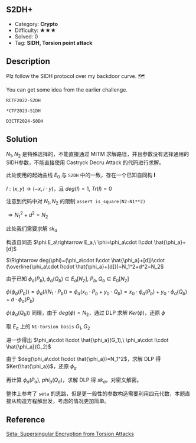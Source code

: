 ## S2DH+

+ Category: **Crypto**
+ Difficulty: ★★★
+ Solved: 0
+ Tag: **SIDH, Torsion point attack**

## Description

Plz follow the SIDH protocol over my backdoor curve. 🗺️

You can get some idea from the earlier challenge.

`RCTF2022-S2DH`

`*CTF2023-S1DH`

`D3CTF2024-S0DH`

## Solution

$N_1,N_2$ 是特殊选择的，不能直接通过 MITM 求解路径，并且参数没有选择通用的SIDH参数，不能直接使用 Castryck Decru Attack 的代码进行求解。

此处使用的起始曲线 $E_0$ 与 `S2DH` 中的一致，存在一个已知自同构 **I**

$I: (x,y)\rightarrow (-x,i\cdot y)$，且 $deg(I)=1,\ Tr(I)=0$

注意到代码中对 $N_1,N_2$ 的限制 `assert is_square(N2-N1**2)`

$\Rightarrow N_1^2+d^2=N_2$

此处我们需要求解 $sk_a$

构造自同态 $\phi:E_a\rightarrow E_a,\ \phi=\phi_a\cdot I\cdot \hat{\phi_a}+[d]$

$\Rightarrow deg(\phi)=(\phi_a\cdot I\cdot \hat{\phi_a}+[d])\cdot (\overline{\phi_a\cdot I\cdot \hat{\phi_a}+[d]})=N_1^2+d^2=N_2$

由于已知 $\phi_a(P_b),\phi_a(Q_b)\in E_a[N_2],\ P_b,Q_b\in E_0[N_2]$

$\phi(\phi_a(P_b))=\phi_a(I(N_1\cdot P_b))=\phi_a(x_0\cdot P_b+y_0\cdot Q_b)=x_0\cdot \phi_a(P_b)+y_0\cdot \phi_a(Q_b)+d\cdot \phi_a(P_b)$

$\phi(\phi_a(Q_b))$ 同理，由于 $deg(\phi)=N_2$，通过 DLP 求解 $Ker(\phi)$，还原 $\phi$​

取 $E_a$ 上的 `N1-torsion basis` $G_1,G_2$

进一步得出 $\phi_a\cdot I\cdot \hat{\phi_a}(G_1),\ \phi_a\cdot I\cdot \hat{\phi_a}(G_2)$

由于 $deg(\phi_a\cdot I\cdot \hat{\phi_a})=N_1^2$，求解 DLP 得 $Ker(\hat{\phi_a})$，还原 $\phi_a$

再计算 $\phi_a(P_a),\ phi_a(Q_a)$，求解 DLP 得 $sk_a$​，对密文解密。

整体上参考了 `séta` 的思路，但是更一般性的参数构造需要利用四元代数，本题直接从构造方程解出发，考虑的情况更加简单。

## Reference

[Séta: Supersingular Encryption from Torsion Attacks](https://eprint.iacr.org/2019/1291)
